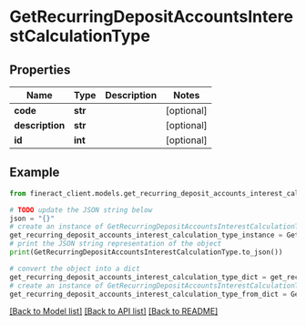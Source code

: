 # GetRecurringDepositAccountsInterestCalculationType


## Properties

Name | Type | Description | Notes
------------ | ------------- | ------------- | -------------
**code** | **str** |  | [optional] 
**description** | **str** |  | [optional] 
**id** | **int** |  | [optional] 

## Example

```python
from fineract_client.models.get_recurring_deposit_accounts_interest_calculation_type import GetRecurringDepositAccountsInterestCalculationType

# TODO update the JSON string below
json = "{}"
# create an instance of GetRecurringDepositAccountsInterestCalculationType from a JSON string
get_recurring_deposit_accounts_interest_calculation_type_instance = GetRecurringDepositAccountsInterestCalculationType.from_json(json)
# print the JSON string representation of the object
print(GetRecurringDepositAccountsInterestCalculationType.to_json())

# convert the object into a dict
get_recurring_deposit_accounts_interest_calculation_type_dict = get_recurring_deposit_accounts_interest_calculation_type_instance.to_dict()
# create an instance of GetRecurringDepositAccountsInterestCalculationType from a dict
get_recurring_deposit_accounts_interest_calculation_type_from_dict = GetRecurringDepositAccountsInterestCalculationType.from_dict(get_recurring_deposit_accounts_interest_calculation_type_dict)
```
[[Back to Model list]](../README.md#documentation-for-models) [[Back to API list]](../README.md#documentation-for-api-endpoints) [[Back to README]](../README.md)



